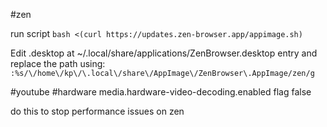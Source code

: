 #zen

run script 
`bash <(curl https://updates.zen-browser.app/appimage.sh)`

Edit .desktop at  ~/.local/share/applications/ZenBrowser.desktop entry and replace the path using:
`:%s/\/home\/kp\/\.local\/share\/AppImage\/ZenBrowser\.AppImage/zen/g`




#youtube #hardware 
media.hardware-video-decoding.enabled flag false

do this to stop performance issues on zen